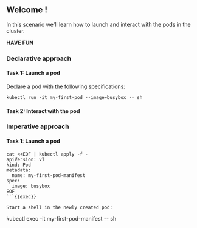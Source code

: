 
<br>

## Welcome !

In this scenario we'll learn how to launch and interact with the pods in the cluster.

**HAVE FUN**

### Declarative approach

#### Task 1: Launch a pod
Declare a pod with the following specifications:

```
kubectl run -it my-first-pod --image=busybox -- sh
```

#### Task 2: Interact with the pod


### Imperative approach

#### Task 1: Launch a pod

```
cat <<EOF | kubectl apply -f -
apiVersion: v1
kind: Pod
metadata:
  name: my-first-pod-manifest
spec:
  image: busybox
EOF
```{{exec}}

Start a shell in the newly created pod:
```
kubectl exec -it my-first-pod-manifest -- sh
```{{exec}}
